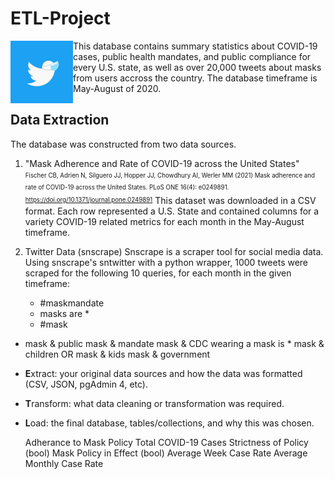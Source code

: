 # ETL-Project
<img src="/analysis/twitter-mask.jpg" align="left" width="100px"/>
This database contains summary statistics about COVID-19 cases, public health mandates, and public compliance for every U.S. state, as well as over 20,000 tweets about masks from users accross the country. The database timeframe is May-August of 2020.
<br>

## Data Extraction
The database was constructed from two data sources.
1. "Mask Adherence and Rate of COVID-19 across the United States"<br>
<sup><sub>Fischer CB, Adrien N, Silguero JJ, Hopper JJ, Chowdhury AI, Werler MM (2021) Mask adherence and rate of COVID-19 across the United States. PLoS ONE 16(4): e0249891. https://doi.org/10.1371/journal.pone.0249891</sup></sub>
This dataset was downloaded in a CSV format. Each row represented a U.S. State and contained columns for a variety COVID-19 related metrics for each month in the May-August timeframe. 

2. Twitter Data (snscrape)
Snscrape is a scraper tool for social media data. Using snscrape's sntwitter with a python wrapper, 1000 tweets were scraped for the following 10 queries, for each month in the given timeframe:
    * #maskmandate
   *  masks are *
   *  #mask
  *   mask & public
    mask & mandate
    mask & CDC
    wearing a mask is *
    mask & children OR mask & kids
    mask & government


* **E**xtract: your original data sources and how the data was formatted (CSV, JSON, pgAdmin 4, etc).

* **T**ransform: what data cleaning or transformation was required.
​
* **L**oad: the final database, tables/collections, and why this was chosen.
​


  Adherance to Mask Policy
  Total COVID-19 Cases
  Strictness of Policy (bool)
  Mask Policy in Effect (bool)
  Average Week Case Rate
  Average Monthly Case Rate

